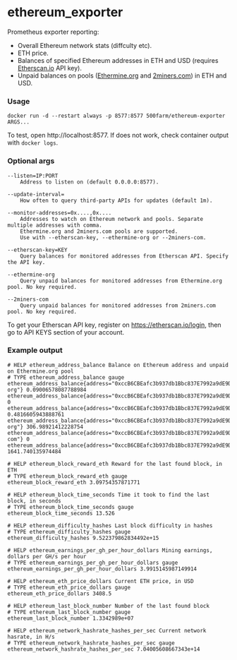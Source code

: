 # ethereum_exporter

Prometheus exporter reporting:
- Overall Ethereum network stats (diffculty etc).
- ETH price.
- Balances of specified Ethereum addresses in ETH and USD (requires [Etherscan.io](https://etherscan.io/) API key).
- Unpaid balances on pools ([Ethermine.org](https://ethermine.org) and [2miners.com](https://eth.2miners.com/)) in ETH and USD.
### Usage

```
docker run -d --restart always -p 8577:8577 500farm/ethereum-exporter ARGS...
```
To test, open http://localhost:8577. If does not work, check container output with `docker logs`.


### Optional args

```
--listen=IP:PORT
    Address to listen on (default 0.0.0.0:8577).

--update-interval=
    How often to query third-party APIs for updates (default 1m).
    
--monitor-addresses=0x....,0x....
    Addresses to watch on Ethereum network and pools. Separate multiple addresses with comma.
    Ethermine.org and 2miners.com pools are supported.
    Use with --etherscan-key, --ethermine-org or --2miners-com.
    
--etherscan-key=KEY
    Query balances for monitored addresses from Etherscan API. Specify the API key.
    
--ethermine-org
    Query unpaid balances for monitored addresses from Ethermine.org pool. No key required.

--2miners-com
    Query unpaid balances for monitored addresses from 2miners.com pool. No key required.
```

To get your Etherscan API key, register on https://etherscan.io/login, then go to API KEYS section of your account.

### Example output

```
# HELP ethereum_address_balance Balance on Ethereum address and unpaid on Ethermine.org pool
# TYPE ethereum_address_balance gauge
ethereum_address_balance{address="0xccB6CBEafc3b937db1Bbc837E7992a9dE9D34Aa4",currency="ETH",location="ethermine-org"} 0.09006578087788984
ethereum_address_balance{address="0xccB6CBEafc3b937db1Bbc837E7992a9dE9D34Aa4",currency="ETH",location="2miners.com"} 0
ethereum_address_balance{address="0xccB6CBEafc3b937db1Bbc837E7992a9dE9D34Aa4",currency="ETH",location="wallet"} 0.4816605943888761
ethereum_address_balance{address="0xccB6CBEafc3b937db1Bbc837E7992a9dE9D34Aa4",currency="USD",location="ethermine-org"} 306.98921412228754
ethereum_address_balance{address="0xccB6CBEafc3b937db1Bbc837E7992a9dE9D34Aa4",currency="USD",location="2miners-com"} 0
ethereum_address_balance{address="0xccB6CBEafc3b937db1Bbc837E7992a9dE9D34Aa4",currency="USD",location="wallet"} 1641.740135974484

# HELP ethereum_block_reward_eth Reward for the last found block, in ETH
# TYPE ethereum_block_reward_eth gauge
ethereum_block_reward_eth 3.09754357871771

# HELP ethereum_block_time_seconds Time it took to find the last block, in seconds
# TYPE ethereum_block_time_seconds gauge
ethereum_block_time_seconds 13.526

# HELP ethereum_difficulty_hashes Last block difficulty in hashes
# TYPE ethereum_difficulty_hashes gauge
ethereum_difficulty_hashes 9.522379862834492e+15

# HELP ethereum_earnings_per_gh_per_hour_dollars Mining earnings, dollars per GH/s per hour
# TYPE ethereum_earnings_per_gh_per_hour_dollars gauge
ethereum_earnings_per_gh_per_hour_dollars 3.9915145987149914

# HELP ethereum_eth_price_dollars Current ETH price, in USD
# TYPE ethereum_eth_price_dollars gauge
ethereum_eth_price_dollars 3408.5

# HELP ethereum_last_block_number Number of the last found block
# TYPE ethereum_last_block_number gauge
ethereum_last_block_number 1.3342989e+07

# HELP ethereum_network_hashrate_hashes_per_sec Current network hasrate, in H/s
# TYPE ethereum_network_hashrate_hashes_per_sec gauge
ethereum_network_hashrate_hashes_per_sec 7.04005608667343e+14
```
